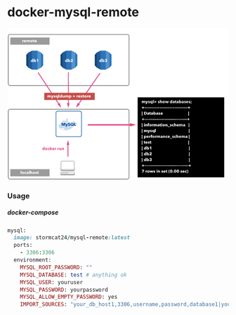 # docker-mysql-remote

![image](docker-mysql-remote.png)

### Usage

##### docker-compose

```Ruby
mysql:
  image: stormcat24/mysql-remote:latest
  ports:
    - 3306:3306
  environment:
    MYSQL_ROOT_PASSWORD: ""
    MYSQL_DATABASE: test # anything ok
    MYSQL_USER: youruser
    MYSQL_PASSWORD: yourpassword
    MYSQL_ALLOW_EMPTY_PASSWORD: yes
    IMPORT_SOURCES: "your_db_host1,3306,username,password,database1|your_db_host2,3306,username,password,database2"
```
